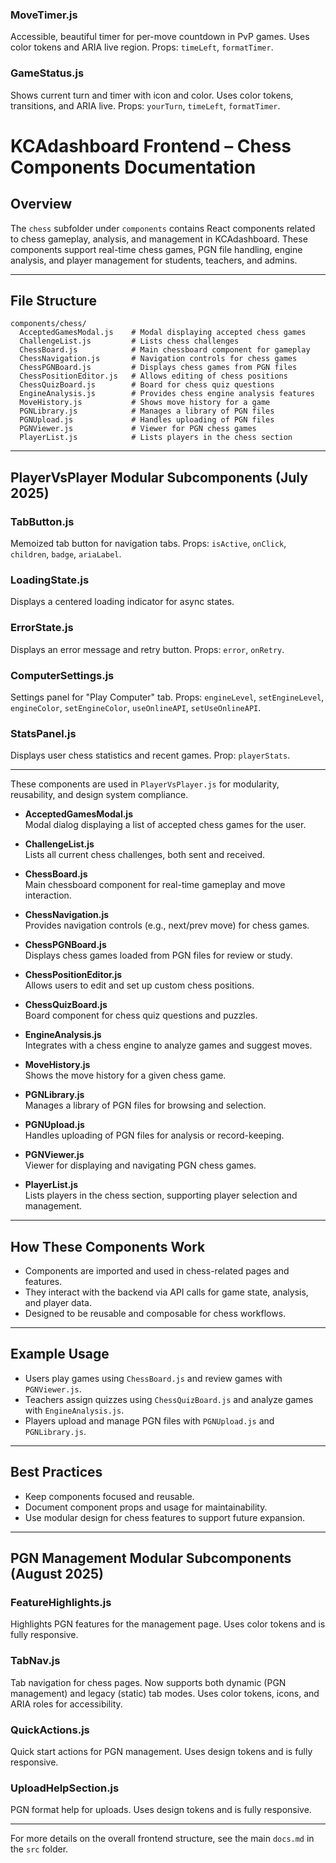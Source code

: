 ### MoveTimer.js
Accessible, beautiful timer for per-move countdown in PvP games. Uses color tokens and ARIA live region. Props: `timeLeft`, `formatTimer`.

### GameStatus.js
Shows current turn and timer with icon and color. Uses color tokens, transitions, and ARIA live. Props: `yourTurn`, `timeLeft`, `formatTimer`.
# KCAdashboard Frontend – Chess Components Documentation

## Overview

The `chess` subfolder under `components` contains React components related to chess gameplay, analysis, and management in KCAdashboard. These components support real-time chess games, PGN file handling, engine analysis, and player management for students, teachers, and admins.

---

## File Structure

```
components/chess/
  AcceptedGamesModal.js    # Modal displaying accepted chess games
  ChallengeList.js         # Lists chess challenges
  ChessBoard.js            # Main chessboard component for gameplay
  ChessNavigation.js       # Navigation controls for chess games
  ChessPGNBoard.js         # Displays chess games from PGN files
  ChessPositionEditor.js   # Allows editing of chess positions
  ChessQuizBoard.js        # Board for chess quiz questions
  EngineAnalysis.js        # Provides chess engine analysis features
  MoveHistory.js           # Shows move history for a game
  PGNLibrary.js            # Manages a library of PGN files
  PGNUpload.js             # Handles uploading of PGN files
  PGNViewer.js             # Viewer for PGN chess games
  PlayerList.js            # Lists players in the chess section
```

---


## PlayerVsPlayer Modular Subcomponents (July 2025)

### TabButton.js
Memoized tab button for navigation tabs. Props: `isActive`, `onClick`, `children`, `badge`, `ariaLabel`.

### LoadingState.js
Displays a centered loading indicator for async states.

### ErrorState.js
Displays an error message and retry button. Props: `error`, `onRetry`.

### ComputerSettings.js
Settings panel for "Play Computer" tab. Props: `engineLevel`, `setEngineLevel`, `engineColor`, `setEngineColor`, `useOnlineAPI`, `setUseOnlineAPI`.

### StatsPanel.js
Displays user chess statistics and recent games. Prop: `playerStats`.

---
These components are used in `PlayerVsPlayer.js` for modularity, reusability, and design system compliance.

- **AcceptedGamesModal.js**  
  Modal dialog displaying a list of accepted chess games for the user.

- **ChallengeList.js**  
  Lists all current chess challenges, both sent and received.

- **ChessBoard.js**  
  Main chessboard component for real-time gameplay and move interaction.

- **ChessNavigation.js**  
  Provides navigation controls (e.g., next/prev move) for chess games.

- **ChessPGNBoard.js**  
  Displays chess games loaded from PGN files for review or study.

- **ChessPositionEditor.js**  
  Allows users to edit and set up custom chess positions.

- **ChessQuizBoard.js**  
  Board component for chess quiz questions and puzzles.

- **EngineAnalysis.js**  
  Integrates with a chess engine to analyze games and suggest moves.

- **MoveHistory.js**  
  Shows the move history for a given chess game.

- **PGNLibrary.js**  
  Manages a library of PGN files for browsing and selection.

- **PGNUpload.js**  
  Handles uploading of PGN files for analysis or record-keeping.

- **PGNViewer.js**  
  Viewer for displaying and navigating PGN chess games.

- **PlayerList.js**  
  Lists players in the chess section, supporting player selection and management.

---

## How These Components Work

- Components are imported and used in chess-related pages and features.
- They interact with the backend via API calls for game state, analysis, and player data.
- Designed to be reusable and composable for chess workflows.

---

## Example Usage

- Users play games using `ChessBoard.js` and review games with `PGNViewer.js`.
- Teachers assign quizzes using `ChessQuizBoard.js` and analyze games with `EngineAnalysis.js`.
- Players upload and manage PGN files with `PGNUpload.js` and `PGNLibrary.js`.

---

## Best Practices

- Keep components focused and reusable.
- Document component props and usage for maintainability.
- Use modular design for chess features to support future expansion.

---

## PGN Management Modular Subcomponents (August 2025)

### FeatureHighlights.js
Highlights PGN features for the management page. Uses color tokens and is fully responsive.

### TabNav.js
Tab navigation for chess pages. Now supports both dynamic (PGN management) and legacy (static) tab modes. Uses color tokens, icons, and ARIA roles for accessibility.

### QuickActions.js
Quick start actions for PGN management. Uses design tokens and is fully responsive.

### UploadHelpSection.js
PGN format help for uploads. Uses design tokens and is fully responsive.

---

For more details on the overall frontend structure, see the main `docs.md` in the `src` folder.
